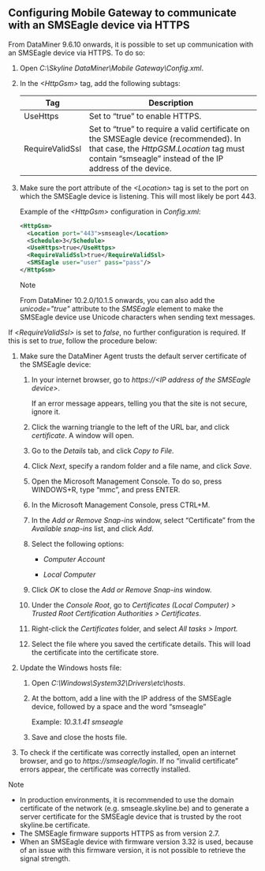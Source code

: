 ## Configuring Mobile Gateway to communicate with an SMSEagle device via HTTPS

From DataMiner 9.6.10 onwards, it is possible to set up communication with an SMSEagle device via HTTPS. To do so:

1. Open *C:\\Skyline DataMiner\\Mobile Gateway\\Config.xml*.

2. In the *\<HttpGsm>* tag, add the following subtags:

    | Tag           | Description                                                                                                                                                                                                             |
    |-----------------|-------------------------------------------------------------------------------------------------------------------------------------------------------------------------------------------------------------------------|
    | UseHttps        | Set to “true” to enable HTTPS.                                                                                                                                                                                          |
    | RequireValidSsl | Set to “true” to require a valid certificate on the SMSEagle device (recommended). In that case, the *HttpGSM.Location* tag must contain “smseagle” instead of the IP address of the device. |

3. Make sure the port attribute of the *\<Location>* tag is set to the port on which the SMSEagle device is listening. This will most likely be port 443.

    Example of the *\<HttpGsm>* configuration in *Config.xml*:

    ```xml
    <HttpGsm>
      <Location port="443">smseagle</Location>
      <Schedule>3</Schedule>
      <UseHttps>true</UseHttps>
      <RequireValidSsl>true</RequireValidSsl>
      <SMSEagle user="user" pass="pass"/>
    </HttpGsm>
    ```

    > [!NOTE]
    > From DataMiner 10.2.0/10.1.5 onwards, you can also add the *unicode="true"* attribute to the *SMSEagle* element to make the SMSEagle device use Unicode characters when sending text messages.

If \<*RequireValidSsl>* is set to *false*, no further configuration is required. If this is set to *true*, follow the procedure below:

1. Make sure the DataMiner Agent trusts the default server certificate of the SMSEagle device:

    1. In your internet browser, go to *https://\<IP address of the SMSEagle device>*.

        If an error message appears, telling you that the site is not secure, ignore it.

    2. Click the warning triangle to the left of the URL bar, and click *certificate*. A window will open.

    3. Go to the *Details* tab, and click *Copy to File.*

    4. Click *Next*, specify a random folder and a file name, and click *Save*.

    5. Open the Microsoft Management Console. To do so, press WINDOWS+R, type “mmc”, and press ENTER.

    6. In the Microsoft Management Console, press CTRL+M.

    7. In the *Add or Remove Snap-ins* window, select “Certificate” from the *Available snap-ins* list, and click *Add*.

    8. Select the following options:

        - *Computer Account*

        - *Local Computer*

    9. Click *OK* to close the *Add or Remove Snap-ins* window.

    10. Under the *Console Root*, go to *Certificates (Local Computer) \> Trusted Root Certification Authorities \> Certificates*.

    11. Right-click the *Certificates* folder, and select *All tasks \> Import.*

    12. Select the file where you saved the certificate details. This will load the certificate into the certificate store.

2. Update the Windows hosts file:

    1. Open *C:\\Windows\\System32\\Drivers\\etc\\hosts*.

    2. At the bottom, add a line with the IP address of the SMSEagle device, followed by a space and the word “smseagle”

        Example: *10.3.1.41 smseagle*

    3. Save and close the hosts file.

3. To check if the certificate was correctly installed, open an internet browser, and go to *https://smseagle/login*. If no “invalid certificate” errors appear, the certificate was correctly installed.

> [!NOTE]
> -  In production environments, it is recommended to use the domain certificate of the network (e.g. smseagle.skyline.be) and to generate a server certificate for the SMSEagle device that is trusted by the root skyline.be certificate.
> -  The SMSEagle firmware supports HTTPS as from version 2.7.
> -  When an SMSEagle device with firmware version 3.32 is used, because of an issue with this firmware version, it is not possible to retrieve the signal strength.
>
